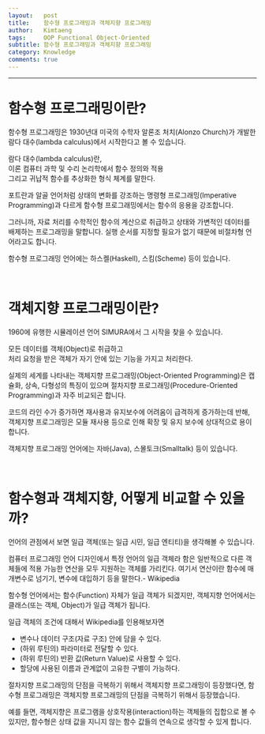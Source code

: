 ```yaml
---
layout:   post
title:    함수형 프로그래밍과 객체지향 프로그래밍
author:   Kimtaeng
tags: 	  OOP Functional Object-Oriented 
subtitle: 함수형 프로그래밍과 객체지향 프로그래밍
category: Knowledge
comments: true
---
```


<hr/>

# 함수형 프로그래밍이란?

함수형 프로그래밍은 1930년대 미국의 수학자 알론조 처치(Alonzo Church)가
개발한 람다 대수(lambda calculus)에서 시작한다고 볼 수 있습니다.

<div class="post_caption">람다 대수(lambda calculus)란,<br/>이론 컴퓨터 과학 및 수리 논리학에서
함수 정의와 적용<br/> 그리고 귀납적 함수를 추상화한 형식 체계를 말한다.</div>

포트란과 알골 언어처럼 상태의 변화를 강조하는 명령형 프로그래밍(Imperative Programming)과 다르게
함수형 프로그래밍에서는 함수의 응용을 강조합니다.

그러니까, 자료 처리를 수학적인 함수의 계산으로 취급하고 상태와 가변적인 데이터를 배제하는 프로그래밍을 말합니다.
실행 순서를 지정할 필요가 없기 때문에 비절차형 언어라고도 합니다.

함수형 프로그래밍 언어에는 하스켈(Haskell), 스킴(Scheme) 등이 있습니다.

<br/>

# 객체지향 프로그래밍이란?

1960에 유행한 시뮬레이션 언어 SIMURA에서 그 시작을 찾을 수 있습니다.

<div class="post_caption">모든 데이터를 객체(Object)로 취급하고<br/>
처리 요청을 받은 객체가 자기 안에 있는 기능을 가지고 처리한다.</div>

실제의 세계를 나타내는 객체지향 프로그래밍(Object-Oriented Programming)은 캡슐화, 상속, 다형성의 특징이 있으며
절차지향 프로그래밍(Procedure-Oriented Programming)과 자주 비교되곤 합니다.

코드의 라인 수가 증가하면 재사용과 유지보수에 어려움이 급격하게 증가하는데 반해,
객체지향 프로그래밍은 모듈 재사용 등으로 인해 확장 및 유지 보수에 상대적으로 용이합니다.

객체지향 프로그래밍 언어에는 자바(Java), 스몰토크(Smalltalk) 등이 있습니다.

<br/>

# 함수형과 객체지향, 어떻게 비교할 수 있을까?

언어의 관점에서 보면 일급 객체(또는 일급 시민, 일급 엔티티)을 생각해볼 수 있습니다.

<div class="post_caption">컴퓨터 프로그래밍 언어 디자인에서 특정 언어의 일급 객체라 함은
일반적으로 다른 객체들에 적용 가능한 연산을 모두 지원하는 객체를 가리킨다.
여기서 연산이란 함수에 매개변수로 넘기기, 변수에 대입하기 등을 말한다.- Wikipedia</div>

함수형 언어에서는 함수(Function) 자체가 일급 객체가 되겠지만,
객체지향 언어에서는 클래스(또는 객체, Object)가 일급 객체가 됩니다.

일급 객체의 조건에 대해서 Wikipedia를 인용해보자면
- 변수나 데이터 구조(자료 구조) 안에 담을 수 있다.
- (하위 루틴의) 파라미터로 전달할 수 있다.
- (하위 루틴의) 반환 값(Return Value)로 사용할 수 있다.
- 할당에 사용된 이름과 관계없이 고유한 구별이 가능하다.

절차지향 프로그래밍의 단점을 극복하기 위해서 객체지향 프로그래밍이 등장했다면,
함수형 프로그래밍은 객체지향 프로그래밍의 단점을 극복하기 위해서 등장했습니다.

예를 들면, 객체지향은 프로그램을 상호작용(interaction)하는 객체들의 집합으로 볼 수 있지만,
함수형은 상태 값을 지니지 않는 함수 값들의 연속으로 생각할 수 있게 합니다.